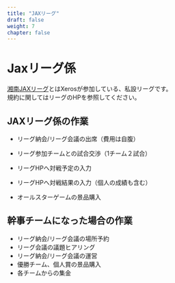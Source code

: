 ```yaml
---
title: "JAXリーグ"
draft: false
weight: 7
chapter: false
---
```

# Jaxリーグ係

[湘南JAXリーグ](https://bb.vcuda.net/jax/)とはXerosが参加している、私設リーグです。<BR>
規約に関してはリーグのHPを参照してください。
  
## JAXリーグ係の作業
- リーグ納会/リーグ会議の出席（費用は自腹）

- リーグ参加チームとの試合交渉（1チーム２試合）
- リーグHPへ対戦予定の入力
- リーグHPへ対戦結果の入力（個人の成績も含む）
- オールスターゲームの景品購入

  
## 幹事チームになった場合の作業
- リーグ納会/リーグ会議の場所予約
- リーグ会議の議題ヒアリング
- リーグ納会/リーグ会議の運営
- 優勝チーム、個人賞の景品購入
- 各チームからの集金
